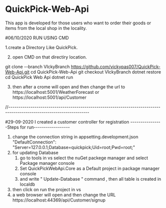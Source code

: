 # QuickPick-Web-Api
This app is developed for those users who want to order their goods or items from the local shop in the locality.

#06/10/2020
RUN USING CMD

1.create a Directory Like QuickPick.

2. open CMD on that directiry location.

git clone --branch VIckyBranch https://github.com/vickypas007/QuickPick-Web-Api.git
cd QuickPick-Web-Api
git checkout VIckyBranch
dotnet restore
cd QuickPick Web Api
dotnet run 

3. then after a crome will open and then change the url to https://localhost:5001/WeatherForecast or https://localhost:5001/api/Customer


//----------------------------------------------------------------------------------------------------------------------


#29-09-2020
I created a customer controller for registration 
----------------Steps for run------------------
1. change the connection string in appsetting.development.json
"DefaultConnection": "Server=127.0.0.1;Database=quickpick;Uid=root;Pwd=root;"
2. for updating Database
   1. go to tools in vs select the  nuGet packege manager and select Package manager console
   2. Set QuickPickWebApi.Core as a Default project in package manager console
   3. and write " Update-Database " command , then all table is created in localdb
3. then click on run the project in vs
4. a web browser will open and then change the URL https://localhost:44369/api/Customer/signup
